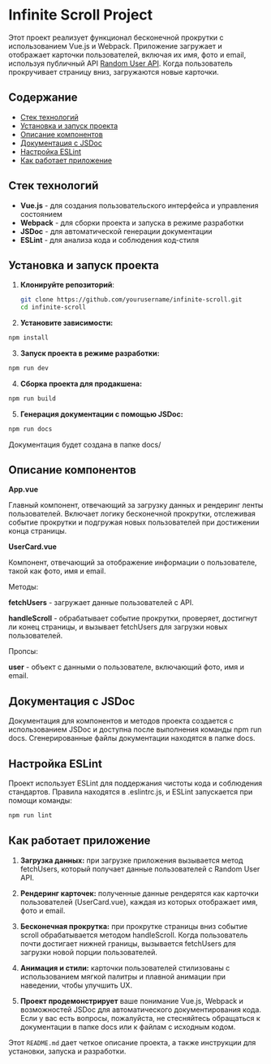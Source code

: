 # Infinite Scroll Project

Этот проект реализует функционал бесконечной прокрутки с использованием Vue.js и Webpack. Приложение загружает и отображает карточки пользователей, включая их имя, фото и email, используя публичный API [Random User API](https://randomuser.me). Когда пользователь прокручивает страницу вниз, загружаются новые карточки.

## Содержание

- [Стек технологий](#стек-технологий)
- [Установка и запуск проекта](#установка-и-запуск-проекта)
- [Описание компонентов](#описание-компонентов)
- [Документация с JSDoc](#документация-с-jsdoc)
- [Настройка ESLint](#настройка-eslint)
- [Как работает приложение](#как-работает-приложение)

## Стек технологий

- **Vue.js** - для создания пользовательского интерфейса и управления состоянием
- **Webpack** - для сборки проекта и запуска в режиме разработки
- **JSDoc** - для автоматической генерации документации
- **ESLint** - для анализа кода и соблюдения код-стиля

## Установка и запуск проекта

1. **Клонируйте репозиторий**:

   ```bash
   git clone https://github.com/yourusername/infinite-scroll.git
   cd infinite-scroll
   
2. **Установите зависимости:**
```sh
npm install
```
3. **Запуск проекта в режиме разработки:**
```sh
npm run dev
```
4. **Сборка проекта для продакшена:**
```sh
npm run build
```
5. **Генерация документации с помощью JSDoc:**
```sh
npm run docs
```
Документация будет создана в папке docs/

## Описание компонентов

**App.vue**

Главный компонент, отвечающий за загрузку данных и рендеринг ленты пользователей. Включает логику бесконечной прокрутки, отслеживая событие прокрутки и подгружая новых пользователей при достижении конца страницы.

**UserCard.vue**

Компонент, отвечающий за отображение информации о пользователе, такой как фото, имя и email.

Методы:

**fetchUsers** - загружает данные пользователей с API.

**handleScroll** - обрабатывает событие прокрутки, проверяет, достигнут ли конец страницы, и вызывает fetchUsers для загрузки новых пользователей.



Пропсы:

**user** - объект с данными о пользователе, включающий фото, имя и email.

## Документация с JSDoc

Документация для компонентов и методов проекта создается с использованием JSDoc и доступна после выполнения команды npm run docs. Сгенерированные файлы документации находятся в папке docs.

## Настройка ESLint

Проект использует ESLint для поддержания чистоты кода и соблюдения стандартов. Правила находятся в .eslintrc.js, и ESLint запускается при помощи команды:

```sh
npm run lint
```

##  Как работает приложение

1. **Загрузка данных:** при загрузке приложения вызывается метод fetchUsers, который получает данные пользователей с Random User API.

2. **Рендеринг карточек:** полученные данные рендерятся как карточки пользователей (UserCard.vue), каждая из которых отображает имя, фото и email.

3. **Бесконечная прокрутка:** при прокрутке страницы вниз событие scroll обрабатывается методом handleScroll. Когда пользователь почти достигает нижней границы, вызывается fetchUsers для загрузки новой порции пользователей.

4. **Анимация и стили:** карточки пользователей стилизованы с использованием мягкой палитры и плавной анимации при наведении, чтобы улучшить UX.

5. **Проект продемонстрирует** ваше понимание Vue.js, Webpack и возможностей JSDoc для автоматического документирования кода. Если у вас есть вопросы, пожалуйста, не стесняйтесь обращаться к документации в папке docs или к файлам с исходным кодом.

Этот `README.md` дает четкое описание проекта, а также инструкции для установки, запуска и разработки.






